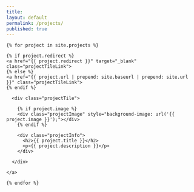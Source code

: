 ```yaml
---
title:
layout: default
permalink: /projects/
published: true
---
```

<p>

<div class="projectContainer">

  <div class="gallery">
  
    {% for project in site.projects %}
    
    {% if project.redirect %}
    <a href="{{ project.redirect }}" target="_blank" class="projectTileLink">
    {% else %}
    <a href="{{ project.url | prepend: site.baseurl | prepend: site.url }}" class="projectTileLink">
    {% endif %}
    
      <div class="projectTile">
      
        {% if project.image %}
        <div class="projectImage" style="background-image: url('{{ project.image }}');"></div>
        {% endif %}
        
        <div class="projectInfo">
          <h2>{{ project.title }}</h2>
          <p>{{ project.description }}</p>
        </div>
      
      </div>
    
    </a>
    
    {% endfor %}

  </div>

</div>
